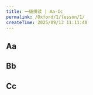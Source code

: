 ```yaml
---
title: 一级拼读 | Aa-Cc
permalink: /Oxford/1/lesson/1/
createTime: 2025/09/13 11:11:40
---
```


## Aa

<OxfordPhone
    level="1"
    letter="Aa"
    sound="/a/"
    :word="['ant', 'apple', 'alligator', 'ax']"
    video="A.mp4"
    letterAudio="A.mp3"
    soundAudio="A.mp3"
/>

## Bb

<OxfordPhone
    level="1"
    letter="Bb"
    sound="/b/"
    :word="['bed', 'bear', 'banana', 'bird']"
    video="B.mp4"
    letterAudio="B.mp3"
    soundAudio="B.mp3"
/>

## Cc

<OxfordPhone
    level="1"
    letter="Cc"
    sound="/k/"
    :word="['cat', 'cup', 'computer', 'car']"
    video="C.mp4"
    letterAudio="C.mp3"
    soundAudio="C.mp3"
/>